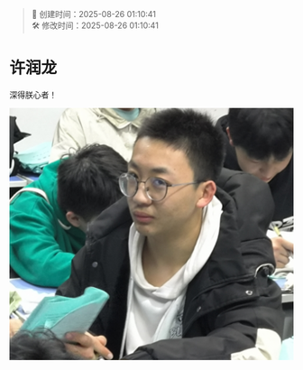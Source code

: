 <!-- timestamp inserted -->
> 📄 创建时间：2025-08-26 01:10:41  
> 🛠️ 修改时间：2025-08-26 01:10:41

# 许润龙


深得朕心者！

![alt text](image.png)